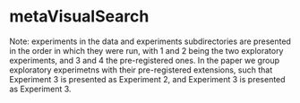 # metaVisualSearch

Note: experiments in the data and experiments subdirectories are presented in the order in which they were run, with 1 and 2 being the two exploratory experiments, and 3 and 4 the pre-registered ones. In the paper we group exploratory experimetns with their pre-registered extensions, such that Experiment 3 is presented as Experiment 2, and Experiment 3 is presented as Experiment 3. 